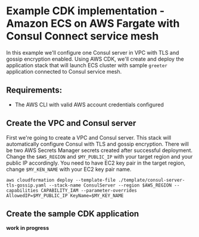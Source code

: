 # Example CDK implementation - Amazon ECS on AWS Fargate with Consul Connect service mesh

In this example we'll configure one Consul server in VPC with TLS and gossip encryption enabled. Using AWS CDK, we'll create and deploy the application stack that will launch ECS cluster with sample `greeter` application connected to Consul service mesh.

## Requirements:
* The AWS CLI with valid AWS account credentials configured

## Create the VPC and Consul server

First we're going to create a VPC and Consul server. This stack will automatically configure Consul with TLS and gossip encryption. There will be two AWS Secrets Manager secrets created after successful deployment. Change the `$AWS_REGION` and `$MY_PUBLIC_IP` with your target region and your public IP accordingly. You need to have EC2 key pair in the target region, change `$MY_KEN_NAME` with your EC2 key pair name.

```
aws cloudformation deploy --template-file ./template/consul-server-tls-gossip.yaml --stack-name ConsulServer --region $AWS_REGION --capabilities CAPABILITY_IAM --parameter-overrides AllowedIP=$MY_PUBLIC_IP KeyName=$MY_KEY_NAME
```

## Create the sample CDK application

**work in progress**